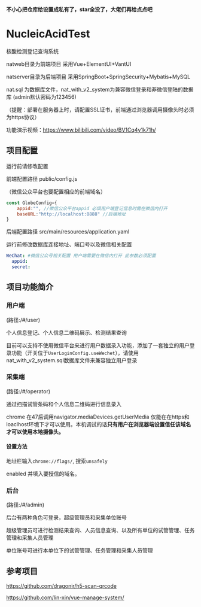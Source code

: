 **不小心把仓库给设置成私有了，star全没了，大佬们再给点点吧**

# NucleicAcidTest
核酸检测登记查询系统

natweb目录为前端项目 采用Vue+ElementUI+VantUI

natserver目录为后端项目 采用SpringBoot+SpringSecurity+Mybatis+MySQL

nat.sql 为数据库文件，nat_with_v2_system为兼容微信登录和非微信登陆的数据库 (admin默认密码为123456)

（提醒：部署在服务器上时，请配置SSL证书，前端通过浏览器调用摄像头时必须为https协议）

功能演示视频：https://www.bilibili.com/video/BV1Cq4y1k71h/

## 项目配置

运行前请修改配置

前端配置路径 public/config.js

（微信公众平台也要配置相应的前端域名）

```javascript
const GlobeConfig={
    appid:"", //微信公众平台appid 必填用户端登记信息时需在微信内打开
    baseURL:"http://localhost:8888" //后端地址
}
```

后端配置路径 src/main/resources/application.yaml

运行前修改数据库连接地址、端口号以及微信相关配置

```yaml
WeChat: #微信公众号相关配置 用户端需要在微信内打开 此参数必须配置
  appid: 
  secret: 
```

## 项目功能简介

### 用户端

(路径:/#/user)

个人信息登记、个人信息二维码展示、检测结果查询

目前可以支持不使用微信平台来进行用户数据录入功能，添加了一套独立的用户登录功能（开关位于`UserLoginConfig.useWechet`），请使用nat_with_v2_system.sql数据库文件来兼容独立用户登录

### 采集端

(路径:/#/operator)

通过扫描试管条码和个人信息二维码进行信息录入

chrome 在47后调用navigator.mediaDevices.getUserMedia 仅能在在https和 loaclhost环境下才可以使用。本机调试的话**只有用户在浏览器端设置信任该域名才可以使用本地摄像头。**

#### 设置方法

地址栏输入`chrome://flags/`, 搜索`unsafely`

enabled 并填入要授信的域名。

### 后台

(路径:/#/admin)

后台有两种角色可登录，超级管理员和采集单位账号

超级管理员可进行检测结果查询、人员信息查询、以及所有单位的试管管理、任务管理和采集人员管理

单位账号可进行本单位下的试管管理、任务管理和采集人员管理

## 参考项目

https://github.com/dragonir/h5-scan-qrcode

https://github.com/lin-xin/vue-manage-system/
